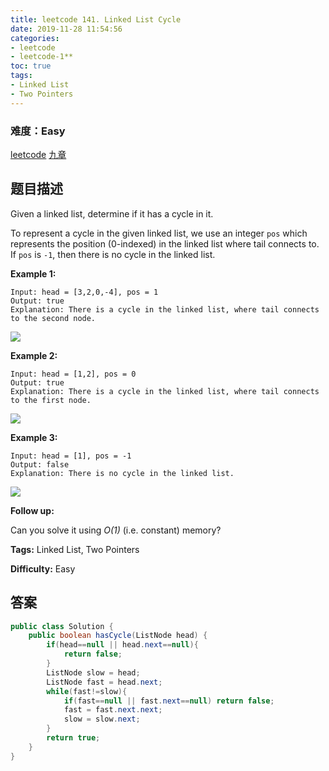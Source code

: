 ```yaml
---
title: leetcode 141. Linked List Cycle
date: 2019-11-28 11:54:56
categories:
- leetcode
- leetcode-1**
toc: true
tags:
- Linked List
- Two Pointers
---
```

### 难度：Easy

<a href="https://leetcode.com/problems/linked-list-cycle/">leetcode</a>
<a href="https://www.jiuzhang.com/solution/linked-list-cycle/">九章</a>
## 题目描述
Given a linked list, determine if it has a cycle in it.

To represent a cycle in the given linked list, we use an integer `pos` which
represents the position (0-indexed) in the linked list where tail connects to.
If `pos` is `-1`, then there is no cycle in the linked list.



**Example 1:**
        
    Input: head = [3,2,0,-4], pos = 1
    Output: true
    Explanation: There is a cycle in the linked list, where tail connects to the second node.
    

![](https://assets.leetcode.com/uploads/2018/12/07/circularlinkedlist.png)

**Example 2:**
        
    Input: head = [1,2], pos = 0
    Output: true
    Explanation: There is a cycle in the linked list, where tail connects to the first node.
    

![](https://assets.leetcode.com/uploads/2018/12/07/circularlinkedlist_test2.png)

**Example 3:**
        
    Input: head = [1], pos = -1
    Output: false
    Explanation: There is no cycle in the linked list.
    

![](https://assets.leetcode.com/uploads/2018/12/07/circularlinkedlist_test3.png)



**Follow up:**

Can you solve it using _O(1)_ (i.e. constant) memory?


**Tags:** Linked List, Two Pointers

**Difficulty:** Easy
## 答案
<!--more-->
```java
public class Solution {
    public boolean hasCycle(ListNode head) {
        if(head==null || head.next==null){
            return false;
        }
        ListNode slow = head;
        ListNode fast = head.next;
        while(fast!=slow){
            if(fast==null || fast.next==null) return false;
            fast = fast.next.next;
            slow = slow.next;
        }
        return true;
    }
}
```
